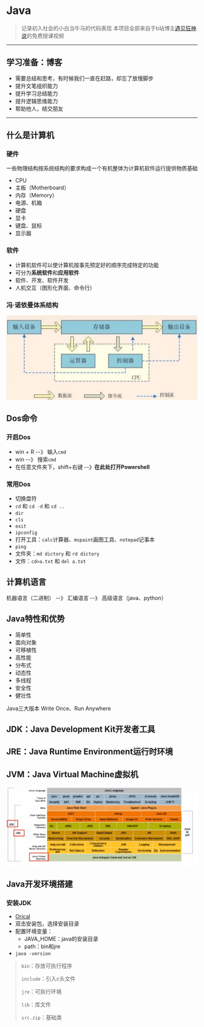 # Java

> 记录初入社会的小白当牛马的代码表现
> 本项目全部来自于b站博主[遇见狂神说](https://space.bilibili.com/95256449)的免费授课视频

---

## 学习准备：博客

+ 需要总结和思考，有时候我们一直在赶路，却忘了放慢脚步
+ 提升文笔组织能力
+ 提升学习总结能力
+ 提升逻辑思维能力
+ 帮助他人，结交朋友

---

## 什么是计算机

### 硬件

一些物理结构按系统结构的要求构成一个有机整体为计算机软件运行提供物质基础

+ CPU
+ 主板（Motherboard）
+ 内存（Memory）
+ 电源、机箱
+ 硬盘
+ 显卡
+ 键盘、鼠标
+ 显示器

### 软件

+ 计算机软件可以使计算机按事先预定好的顺序完成特定的功能
+ 可分为**系统软件**和**应用软件**
+ 软件、开发、软件开发
+ 人机交互（图形化界面、命令行）

### 冯·诺依曼体系结构

![image-20240717233555144](images\image-20240717233555144.png)

## Dos命令

### 开启Dos

+ win + R --》 输入`cmd`
+ win --》 搜索`cmd`
+ 在任意文件夹下，shift+右键 --》**在此处打开Powershell**

### 常用Dos

+ 切换盘符
+ `cd`  和 `cd -d` 和 `cd ..`
+ `dir`
+ `cls`
+ `exit`
+ `ipconfig`
+ 打开工具：`calc`计算器、`mspaint`画图工具、`notepad`记事本
+ `ping`
+ 文件夹：`md dictory` 和 `rd dictory` 
+ 文件：`cd>a.txt` 和 `del a.txt`

## 计算机语言

机器语言（二进制） --》 汇编语言 --》 高级语言（java、python）

## Java特性和优势

+ 简单性
+ 面向对象
+ 可移植性
+ 高性能
+ 分布式
+ 动态性
+ 多线程
+ 安全性
+ 健壮性

Java三大版本 Write Once、Run Anywhere

## JDK：Java Development Kit开发者工具

## JRE：Java Runtime Environment运行时环境

## JVM：Java Virtual Machine虚拟机

![image-20240718001202977](images\image-20240718001202977.png)

## Java开发环境搭建

### 安装JDK

+ [Orical](https://www.oracle.com/java/technologies/downloads/)
+ 双击安装包，选择安装目录
+ 配置环境变量：
  + JAVA_HOME：java的安装目录
  + path：bin和jre
+ `java -version`

> `bin`：存放可执行程序
>
> `include`：引入c头文件
>
> `jre`：可执行环境
>
> `lib`：库文件
>
> `src.zip`：基础类

